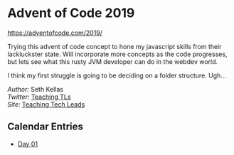# Advent of Code 2019

https://adventofcode.com/2019/


Trying this advent of code concept to hone my javascript skills from their lackluckster state. Will incorporate more concepts as the code progresses, but lets see what this rusty JVM developer can do in the webdev world. 

I think my first struggle is going to be deciding on a folder structure. Ugh...

_Author:_ Seth Kellas\
_Twitter:_ [Teaching TLs](https://twitter.com/teachingtls)\
_Site:_ [Teaching Tech Leads](https://teachingtechleads.com)

## Calendar Entries
 * [Day 01](./01/README.md)